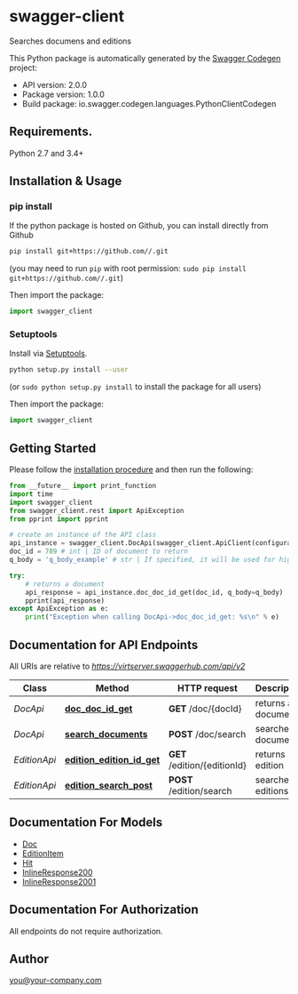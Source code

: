 # swagger-client
Searches documens and editions

This Python package is automatically generated by the [Swagger Codegen](https://github.com/swagger-api/swagger-codegen) project:

- API version: 2.0.0
- Package version: 1.0.0
- Build package: io.swagger.codegen.languages.PythonClientCodegen

## Requirements.

Python 2.7 and 3.4+

## Installation & Usage
### pip install

If the python package is hosted on Github, you can install directly from Github

```sh
pip install git+https://github.com//.git
```
(you may need to run `pip` with root permission: `sudo pip install git+https://github.com//.git`)

Then import the package:
```python
import swagger_client 
```

### Setuptools

Install via [Setuptools](http://pypi.python.org/pypi/setuptools).

```sh
python setup.py install --user
```
(or `sudo python setup.py install` to install the package for all users)

Then import the package:
```python
import swagger_client
```

## Getting Started

Please follow the [installation procedure](#installation--usage) and then run the following:

```python
from __future__ import print_function
import time
import swagger_client
from swagger_client.rest import ApiException
from pprint import pprint

# create an instance of the API class
api_instance = swagger_client.DocApi(swagger_client.ApiClient(configuration))
doc_id = 789 # int | ID of document to return
q_body = 'q_body_example' # str | If specified, it will be used for highlighting hits in the body. If missing, no highlighting will be done. (optional)

try:
    # returns a document
    api_response = api_instance.doc_doc_id_get(doc_id, q_body=q_body)
    pprint(api_response)
except ApiException as e:
    print("Exception when calling DocApi->doc_doc_id_get: %s\n" % e)

```

## Documentation for API Endpoints

All URIs are relative to *https://virtserver.swaggerhub.com/api/v2*

Class | Method | HTTP request | Description
------------ | ------------- | ------------- | -------------
*DocApi* | [**doc_doc_id_get**](docs/DocApi.md#doc_doc_id_get) | **GET** /doc/{docId} | returns a document
*DocApi* | [**search_documents**](docs/DocApi.md#search_documents) | **POST** /doc/search | searches documents
*EditionApi* | [**edition_edition_id_get**](docs/EditionApi.md#edition_edition_id_get) | **GET** /edition/{editionId} | returns edition
*EditionApi* | [**edition_search_post**](docs/EditionApi.md#edition_search_post) | **POST** /edition/search | searches editions


## Documentation For Models

 - [Doc](docs/Doc.md)
 - [EditionItem](docs/EditionItem.md)
 - [Hit](docs/Hit.md)
 - [InlineResponse200](docs/InlineResponse200.md)
 - [InlineResponse2001](docs/InlineResponse2001.md)


## Documentation For Authorization

 All endpoints do not require authorization.


## Author

you@your-company.com

